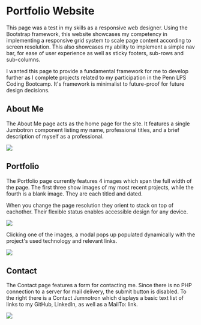 # Portfolio Website

This page was a test in my skills as a responsive web designer. Using the Bootstrap framework, this website showcases my competency in implementing a responsive grid system to scale page content according to screen resolution. This also showcases my ability to implement a simple nav bar, for ease of user experience as well as sticky footers, sub-rows and sub-columns. 

I wanted this page to provide a fundamental framework for me to develop further as I complete projects related to my participation in the Penn LPS Coding Bootcamp. It's framework is minimalist to future-proof for future design decisions.

## About Me

The About Me page acts as the home page for the site. It features a single Jumbotron component listing my name, professional titles, and a brief description of myself as a professional.

![](https://i.imgur.com/G5idUhB.png)

## Portfolio

The Portfolio page currently features 4 images which span the full width of the page. The first three show images of my most recent projects, while the fourth is a blank image. They are each titled and dated.

When you change the page resolution they orient to stack on top of eachother. Their flexible status enables accessible design for any device.

![](https://i.imgur.com/CU9bEUZ.png)

Clicking one of the images, a modal pops up populated dynamically with the project's used technology and relevant links.

![](https://i.imgur.com/CU9bEUZ.png)

## Contact

The Contact page features a form for contacting me. Since there is no PHP connection to a server for mail delivery, the submit button is disabled. To the right there is a Contact Jumnotron which displays a basic text list of links to my GitHub, LinkedIn, as well as a MailTo: link.

![](https://i.imgur.com/zvBCWDw.png)
